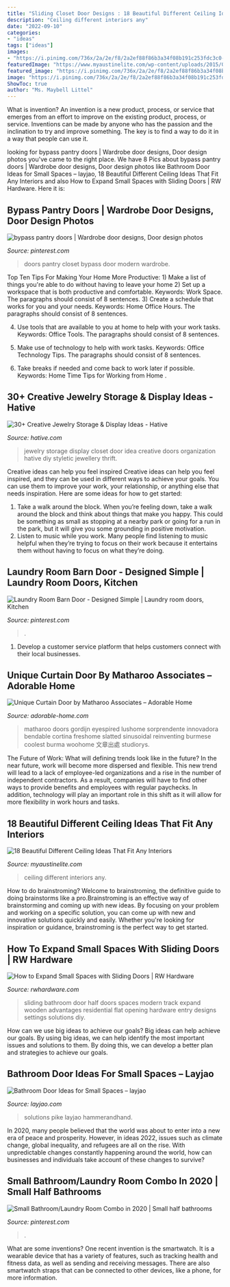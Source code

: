 ```yaml
---
title: "Sliding Closet Door Designs : 18 Beautiful Different Ceiling Ideas That Fit Any Interiors"
description: "Ceiling different interiors any"
date: "2022-09-10"
categories:
- "ideas"
tags: ["ideas"]
images:
- "https://i.pinimg.com/736x/2a/2e/f8/2a2ef88f86b3a34f08b191c253fdc3c0--modern-closet-doors-pantry-doors.jpg"
featuredImage: "https://www.myaustinelite.com/wp-content/uploads/2015/01/Different-Ceiling-Designs-for-small-apartment1-681x1024.jpg"
featured_image: "https://i.pinimg.com/736x/2a/2e/f8/2a2ef88f86b3a34f08b191c253fdc3c0--modern-closet-doors-pantry-doors.jpg"
image: "https://i.pinimg.com/736x/2a/2e/f8/2a2ef88f86b3a34f08b191c253fdc3c0--modern-closet-doors-pantry-doors.jpg"
ShowToc: true
author: "Ms. Maybell Littel"
---
```



What is invention?
An invention is a new product, process, or service that emerges from an effort to improve on the existing product, process, or service. Inventions can be made by anyone who has the passion and the inclination to try and improve something. The key is to find a way to do it in a way that people can use it.

	

		
looking for bypass pantry doors | Wardrobe door designs, Door design photos you've came to the right place. We have 8 Pics about bypass pantry doors | Wardrobe door designs, Door design photos like Bathroom Door Ideas for Small Spaces – layjao, 18 Beautiful Different Ceiling Ideas That Fit Any Interiors and also How to Expand Small Spaces with Sliding Doors | RW Hardware. Here it is:
		
    
## Bypass Pantry Doors | Wardrobe Door Designs, Door Design Photos

<img loading=lazy src="https://i.pinimg.com/736x/2a/2e/f8/2a2ef88f86b3a34f08b191c253fdc3c0--modern-closet-doors-pantry-doors.jpg" onerror="this.onerror=null;this.src='https://tse4.mm.bing.net/th?id=OIP.ggWsdXoCinb7MXN2BHtaFAHaKB&amp;pid=15.1';" alt="bypass pantry doors | Wardrobe door designs, Door design photos">

_Source: pinterest.com_

>doors pantry closet bypass door modern wardrobe. 

	

Top Ten Tips For Making Your Home More Productive: 1) Make a list of things you're able to do without having to leave your home
2) Set up a workspace that is both productive and comfortable. Keywords: Work Space. The paragraphs should consist of 8 sentences.
3) Create a schedule that works for you and your needs. Keywords: Home Office Hours. The paragraphs should consist of 8 sentences.

4) Use tools that are available to you at home to help with your work tasks. Keywords: Office Tools. The paragraphs should consist of 8 sentences.

5) Make use of technology to help with work tasks. Keywords: Office Technology Tips. The paragraphs should consist of 8 sentences.

6) Take breaks if needed and come back to work later if possible. Keywords: Home Time Tips for Working from Home .

    
## 30+ Creative Jewelry Storage &amp; Display Ideas - Hative

<img loading=lazy src="http://hative.com/wp-content/uploads/2015/01/jewelry-storage-display-ideas/31-old-closet-door-display-idea.jpg" onerror="this.onerror=null;this.src='https://tse3.mm.bing.net/th?id=OIP.WDmjR3YVnfWx-6geBf_6-wHaJ4&amp;pid=15.1';" alt="30+ Creative Jewelry Storage &amp; Display Ideas - Hative">

_Source: hative.com_

>jewelry storage display closet door idea creative doors organization hative diy styletic jewellery thrift. 

	

Creative ideas can help you feel inspired
Creative ideas can help you feel inspired, and they can be used in different ways to achieve your goals. You can use them to improve your work, your relationship, or anything else that needs inspiration. Here are some ideas for how to get started: 
1. Take a walk around the block. When you’re feeling down, take a walk around the block and think about things that make you happy. This could be something as small as stopping at a nearby park or going for a run in the park, but it will give you some grounding in positive motivation. 
2. Listen to music while you work. Many people find listening to music helpful when they’re trying to focus on their work because it entertains them without having to focus on what they’re doing.

    
## Laundry Room Barn Door - Designed Simple | Laundry Room Doors, Kitchen

<img loading=lazy src="https://i.pinimg.com/736x/8c/7a/1c/8c7a1c6acec4afa2f992112c3c09f0f2.jpg" onerror="this.onerror=null;this.src='https://tse4.mm.bing.net/th?id=OIP.-ezKQlBOqjyt_JoHceq5JQHaLH&amp;pid=15.1';" alt="Laundry Room Barn Door - Designed Simple | Laundry room doors, Kitchen">

_Source: pinterest.com_

>. 

	

1. Develop a customer service platform that helps customers connect with their local businesses.

    
## Unique Curtain Door By Matharoo Associates – Adorable Home

<img loading=lazy src="https://adorable-home.com/wp-content/gallery/unique-curtain-door/unique-curtain-door-8.jpg" onerror="this.onerror=null;this.src='https://tse1.mm.bing.net/th?id=OIP.NB-4Vc95joXPEaIkee7EgwHaLH&amp;pid=15.1';" alt="Unique Curtain Door by Matharoo Associates – Adorable Home">

_Source: adorable-home.com_

>matharoo doors gordijn eyespired lushome sorprendente innovadora bendable cortina freshome slatted sinusoidal reinventing burmese coolest burma woohome 文章出處 studiorys. 

	

The Future of Work: What will defining trends look like in the future?
In the near future, work will become more dispersed and flexible. This new trend will lead to a lack of employee-led organizations and a rise in the number of independent contractors. As a result, companies will have to find other ways to provide benefits and employees with regular paychecks. In addition, technology will play an important role in this shift as it will allow for more flexibility in work hours and tasks.

    
## 18 Beautiful Different Ceiling Ideas That Fit Any Interiors

<img loading=lazy src="https://www.myaustinelite.com/wp-content/uploads/2015/01/Different-Ceiling-Designs-for-small-apartment1-681x1024.jpg" onerror="this.onerror=null;this.src='https://tse2.mm.bing.net/th?id=OIP.Upq22GW3BBusrPH849vlgAHaLI&amp;pid=15.1';" alt="18 Beautiful Different Ceiling Ideas That Fit Any Interiors">

_Source: myaustinelite.com_

>ceiling different interiors any. 

	

How to do brainstroming?
Welcome to brainstroming, the definitive guide to doing brainstorms like a pro.Brainstroming is an effective way of brainstorming and coming up with new ideas. By focusing on your problem and working on a specific solution, you can come up with new and innovative solutions quickly and easily. Whether you're looking for inspiration or guidance, brainstroming is the perfect way to get started.

    
## How To Expand Small Spaces With Sliding Doors | RW Hardware

<img loading=lazy src="https://www.rwhardware.com/wp-content/uploads/2015/09/modern-wooden-sliding-door1.jpg" onerror="this.onerror=null;this.src='https://tse2.mm.bing.net/th?id=OIP.W8Mfq4-dP4QoQcRNwlMqUgHaKo&amp;pid=15.1';" alt="How to Expand Small Spaces with Sliding Doors | RW Hardware">

_Source: rwhardware.com_

>sliding bathroom door half doors spaces modern track expand wooden advantages residential flat opening hardware entry designs settings solutions diy. 

	

How can we use big ideas to achieve our goals?
Big ideas can help achieve our goals. By using big ideas, we can help identify the most important issues and solutions to them. By doing this, we can develop a better plan and strategies to achieve our goals.

    
## Bathroom Door Ideas For Small Spaces – Layjao

<img loading=lazy src="https://layjao.com/wp-content/uploads/2019/05/5-creative-solutions-for-small-bathrooms-hammer-hand.jpg" onerror="this.onerror=null;this.src='https://tse1.mm.bing.net/th?id=OIP.n02aeFDuzANuwEhbuPXm0AHaK-&amp;pid=15.1';" alt="Bathroom Door Ideas for Small Spaces – layjao">

_Source: layjao.com_

>solutions pike layjao hammerandhand. 

	

In 2020, many people believed that the world was about to enter into a new era of peace and prosperity. However, in ideas 2022, issues such as climate change, global inequality, and refugees are all on the rise. With unpredictable changes constantly happening around the world, how can businesses and individuals take account of these changes to survive?

    
## Small Bathroom/Laundry Room Combo In 2020 | Small Half Bathrooms

<img loading=lazy src="https://i.pinimg.com/736x/b8/11/35/b81135cdb3f390a7b1a0561aba7811fd.jpg" onerror="this.onerror=null;this.src='https://tse4.mm.bing.net/th?id=OIP.BPdgs2ya9imJmeFrVSE3vwHaJ3&amp;pid=15.1';" alt="Small Bathroom/Laundry Room Combo in 2020 | Small half bathrooms">

_Source: pinterest.com_

>. 

	

What are some inventions?
One recent invention is the smartwatch. It is a wearable device that has a variety of features, such as tracking health and fitness data, as well as sending and receiving messages. There are also smartwatch straps that can be connected to other devices, like a phone, for more information.

